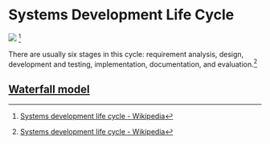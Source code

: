 # Systems Development Life Cycle
![](https://upload.wikimedia.org/wikipedia/commons/thumb/7/7e/SDLC-Maintenance-Highlighted.png/220px-SDLC-Maintenance-Highlighted.png) [^wiki]

There are usually six stages in this cycle: requirement analysis, design, development and testing, implementation, documentation, and evaluation.[^wiki]

## [Waterfall model](https://en.wikipedia.org/wiki/Waterfall_model)

[^wiki]: [Systems development life cycle - Wikipedia](https://en.wikipedia.org/wiki/Systems_development_life_cycle)